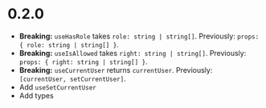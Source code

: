# 0.2.0

- **Breaking:** `useHasRole` takes `role: string | string[]`. Previously: `props: { role: string | string[] }`.
- **Breaking:** `useIsAllowed` takes `right: string | string[]`. Previously: `props: { right: string | string[] }`.
- **Breaking:** `useCurrentUser` returns `currentUser`. Previously: `[currentUser, setCurrentUser]`.
- Add `useSetCurrentUser`
- Add types
